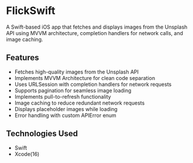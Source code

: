 # FlickSwift
 
A Swift-based iOS app that fetches and displays images from the Unsplash API using MVVM architecture, completion handlers for network calls, and image caching.

## Features

- Fetches high-quality images from the Unsplash API
- Implements MVVM Architecture for clean code separation
- Uses URLSession with completion handlers for network requests
- Supports pagination for seamless image loading
- Implements pull-to-refresh functionality
- Image caching to reduce redundant network requests
- Displays placeholder images while loading
- Error handling with custom APIError enum

## Technologies Used
- Swift
- Xcode(16)
